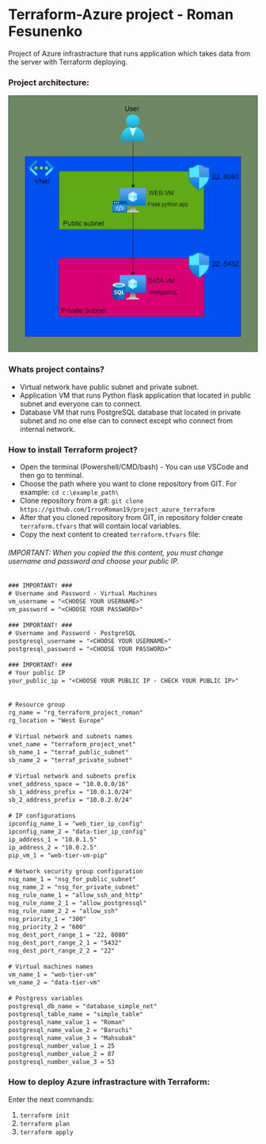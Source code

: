 # Terraform-Azure project - Roman Fesunenko

Project of Azure infrastracture that runs application which takes data from the server with Terraform deploying.

### Project architecture:

![png](./assets/pictures/diagrama.png)

### Whats project contains?

* Virtual network have public subnet and private subnet.
* Application VM that runs Python flask application that located in public subnet and everyone can to connect.
* Database VM that runs PostgreSQL database that located in private subnet and no one else can to connect except who connect from internal network.

### How to install Terraform project?

* Open the terminal (Powershell/CMD/bash) - You can use VSCode and then go to terminal.
* Choose the path where you want to clone repository from GIT. For example:
  `cd c:\example_path\`
* Clone repository from a git: `git clone https://github.com/IrronRoman19/project_azure_terraform`
* After that you cloned repository from GIT, in repository folder create `terraform.tfvars` that will contain local variables.
* Copy the next content to created `terraform.tfvars` file:

###### IMPORTANT: When you copied the this content, you must change username and password and choose your public IP.

```
### IMPORTANT! ###
# Username and Password - Virtual Machines
vm_username = "<CHOOSE YOUR USERNAME>"
vm_password = "<CHOOSE YOUR PASSWORD>"

### IMPORTANT! ###
# Username and Password - PostgreSQL
postgresql_username = "<CHOOSE YOUR USERNAME>"
postgresql_password = "<CHOOSE YOUR PASSWORD>"

### IMPORTANT! ###
# Your public IP
your_public_ip = "<CHOOSE YOUR PUBLIC IP - CHECK YOUR PUBLIC IP>"


# Resource group
rg_name = "rg_terraform_project_roman"
rg_location = "West Europe"

# Virtual network and subnets names
vnet_name = "terraform_project_vnet"
sb_name_1 = "terraf_public_subnet"
sb_name_2 = "terraf_private_subnet"

# Virtual network and subnets prefix
vnet_address_space = "10.0.0.0/16"
sb_1_address_prefix = "10.0.1.0/24"
sb_2_address_prefix = "10.0.2.0/24"

# IP configurations
ipconfig_name_1 = "web_tier_ip_config"
ipconfig_name_2 = "data-tier_ip_config"
ip_address_1 = "10.0.1.5"
ip_address_2 = "10.0.2.5"
pip_vm_1 = "web-tier-vm-pip"

# Network security group configuration
nsg_name_1 = "nsg_for_public_subnet"
nsg_name_2 = "nsg_for_private_subnet"
nsg_rule_name_1 = "allow_ssh_and_http"
nsg_rule_name_2_1 = "allow_postgressql"
nsg_rule_name_2_2 = "allow_ssh"
nsg_priority_1 = "300"
nsg_priority_2 = "600"
nsg_dest_port_range_1 = "22, 8080"
nsg_dest_port_range_2_1 = "5432"
nsg_dest_port_range_2_2 = "22"

# Virtual machines names
vm_name_1 = "web-tier-vm"
vm_name_2 = "data-tier-vm"

# Postgress variables
postgresql_db_name = "database_simple_net"
postgresql_table_name = "simple_table"
postgresql_name_value_1 = "Roman"
postgresql_name_value_2 = "Baruchi"
postgresql_name_value_3 = "Mahsubak"
postgresql_number_value_1 = 25
postgresql_number_value_2 = 87
postgresql_number_value_3 = 53
```

### How to deploy Azure infrastracture with Terraform:

Enter the next commands:

1. `terraform init`
2. `terraform plan`
3. `terraform apply`
